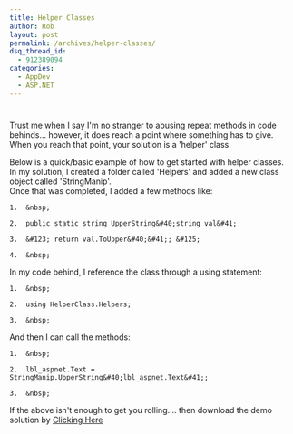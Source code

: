 ```yaml
---
title: Helper Classes
author: Rob
layout: post
permalink: /archives/helper-classes/
dsq_thread_id:
  - 912389094
categories:
  - AppDev
  - ASP.NET
---
```

# 

Trust me when I say I'm no stranger to abusing repeat methods in code behinds... however, it does reach a point where something has to give. When you reach that point, your solution is a 'helper' class.

Below is a quick/basic example of how to get started with helper classes.  
In my solution, I created a folder called 'Helpers' and added a new class object called 'StringManip'.  
Once that was completed, I added a few methods like:

    1.  &nbsp;
    
    2.  public static string UpperString&#40;string val&#41;
    
    3.  &#123; return val.ToUpper&#40;&#41;; &#125; 
    
    4.  &nbsp;

In my code behind, I reference the class through a using statement:

    1.  &nbsp;
    
    2.  using HelperClass.Helpers;
    
    3.  &nbsp;

And then I can call the methods:

    1.  &nbsp;
    
    2.  lbl_aspnet.Text = StringManip.UpperString&#40;lbl_aspnet.Text&#41;;
    
    3.  &nbsp;

If the above isn't enough to get you rolling.... then download the demo solution by [Clicking Here][1]

 [1]: http://files.datachomp.com/AppDev/HelperClass.zip